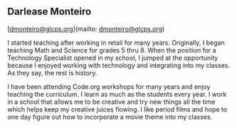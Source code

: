 ## Darlease Monteiro[dmonteiro@glcps.org](mailto: dmonteiro@glcps.org)I started teaching after working in retail for many years.  Originally, I began teaching Math and Science for grades 5 thru 8.  When the position for a Technology Specialist opened in my school, I jumped at the opportunity because I enjoyed working with technology and integrating into my classes.  As they say, the rest is history. 

I have been attending Code.org workshops for many years and enjoy teaching the curriculum.  I learn as much as the students every year.  I work in a school that allows me to be creative and try new things all the time which helps keep my creative juices flowing.
I like period films and hope to one day figure out how to incorporate a movie theme into my classes.